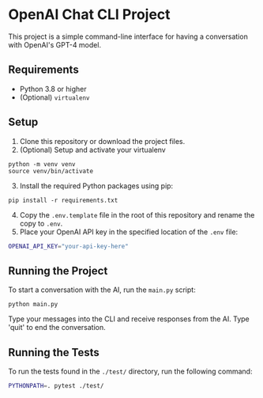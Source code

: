 # OpenAI Chat CLI Project

This project is a simple command-line interface for having a conversation with OpenAI's GPT-4 model.

## Requirements

- Python 3.8 or higher
- (Optional) `virtualenv`

## Setup

1. Clone this repository or download the project files.
2. (Optional) Setup and activate your virtualenv

```
python -m venv venv
source venv/bin/activate
```

3. Install the required Python packages using pip:

```
pip install -r requirements.txt
```

4. Copy the `.env.template` file in the root of this repository and rename the copy to `.env`.
5. Place your OpenAI API key in the specified location of the `.env` file:

```bash
OPENAI_API_KEY="your-api-key-here"
```

## Running the Project

To start a conversation with the AI, run the `main.py` script:

```
python main.py
```

Type your messages into the CLI and receive responses from the AI. Type 'quit' to end the conversation.

## Running the Tests

To run the tests found in the `./test/` directory, run the following command:

```bash
PYTHONPATH=. pytest ./test/
```